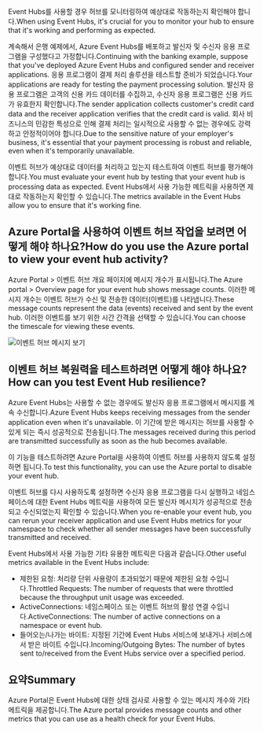 <span data-ttu-id="f9a9f-101">Event Hubs를 사용할 경우 허브를 모니터링하여 예상대로 작동하는지 확인해야 합니다.</span><span class="sxs-lookup"><span data-stu-id="f9a9f-101">When using Event Hubs, it's crucial for you to monitor your hub to ensure that it's working and performing as expected.</span></span>

<span data-ttu-id="f9a9f-102">계속해서 은행 예제에서, Azure Event Hubs를 배포하고 발신자 및 수신자 응용 프로그램을 구성했다고 가정합니다.</span><span class="sxs-lookup"><span data-stu-id="f9a9f-102">Continuing with the banking example, suppose that you've deployed Azure Event Hubs and configured sender and receiver applications.</span></span> <span data-ttu-id="f9a9f-103">응용 프로그램이 결제 처리 솔루션을 테스트할 준비가 되었습니다.</span><span class="sxs-lookup"><span data-stu-id="f9a9f-103">Your applications are ready for testing the payment processing solution.</span></span> <span data-ttu-id="f9a9f-104">발신자 응용 프로그램은 고객의 신용 카드 데이터를 수집하고, 수신자 응용 프로그램은 신용 카드가 유효한지 확인합니다.</span><span class="sxs-lookup"><span data-stu-id="f9a9f-104">The sender application collects customer's credit card data and the receiver application verifies that the credit card is valid.</span></span> <span data-ttu-id="f9a9f-105">회사 비즈니스의 민감한 특성으로 인해 결제 처리는 일시적으로 사용할 수 없는 경우에도 강력하고 안정적이어야 합니다.</span><span class="sxs-lookup"><span data-stu-id="f9a9f-105">Due to the sensitive nature of your employer's business, it's essential that your payment processing is robust and reliable, even when it's temporarily unavailable.</span></span>

<span data-ttu-id="f9a9f-106">이벤트 허브가 예상대로 데이터를 처리하고 있는지 테스트하여 이벤트 허브를 평가해야 합니다.</span><span class="sxs-lookup"><span data-stu-id="f9a9f-106">You must evaluate your event hub by testing that your event hub is processing data as expected.</span></span> <span data-ttu-id="f9a9f-107">Event Hubs에서 사용 가능한 메트릭을 사용하면 제대로 작동하는지 확인할 수 있습니다.</span><span class="sxs-lookup"><span data-stu-id="f9a9f-107">The metrics available in the Event Hubs allow you to ensure that it's working fine.</span></span>

## <a name="how-do-you-use-the-azure-portal-to-view-your-event-hub-activity"></a><span data-ttu-id="f9a9f-108">Azure Portal을 사용하여 이벤트 허브 작업을 보려면 어떻게 해야 하나요?</span><span class="sxs-lookup"><span data-stu-id="f9a9f-108">How do you use the Azure portal to view your event hub activity?</span></span>

<span data-ttu-id="f9a9f-109">Azure Portal > 이벤트 허브 개요 페이지에 메시지 개수가 표시됩니다.</span><span class="sxs-lookup"><span data-stu-id="f9a9f-109">The Azure portal > Overview page for your event hub shows message counts.</span></span> <span data-ttu-id="f9a9f-110">이러한 메시지 개수는 이벤트 허브가 수신 및 전송한 데이터(이벤트)를 나타냅니다.</span><span class="sxs-lookup"><span data-stu-id="f9a9f-110">These message counts represent the data (events) received and sent by the event hub.</span></span> <span data-ttu-id="f9a9f-111">이러한 이벤트를 보기 위한 시간 간격을 선택할 수 있습니다.</span><span class="sxs-lookup"><span data-stu-id="f9a9f-111">You can choose the timescale for viewing these events.</span></span>

![이벤트 허브 메시지 보기](../media-draft/6-view-messages.png)

## <a name="how-can-you-test-event-hub-resilience"></a><span data-ttu-id="f9a9f-113">이벤트 허브 복원력을 테스트하려면 어떻게 해야 하나요?</span><span class="sxs-lookup"><span data-stu-id="f9a9f-113">How can you test Event Hub resilience?</span></span>

<span data-ttu-id="f9a9f-114">Azure Event Hubs는 사용할 수 없는 경우에도 발신자 응용 프로그램에서 메시지를 계속 수신합니다.</span><span class="sxs-lookup"><span data-stu-id="f9a9f-114">Azure Event Hubs keeps receiving messages from the sender application even when it's unavailable.</span></span> <span data-ttu-id="f9a9f-115">이 기간에 받은 메시지는 허브를 사용할 수 있게 되는 즉시 성공적으로 전송됩니다.</span><span class="sxs-lookup"><span data-stu-id="f9a9f-115">The messages received during this period are transmitted successfully as soon as the hub becomes available.</span></span>

<span data-ttu-id="f9a9f-116">이 기능을 테스트하려면 Azure Portal을 사용하여 이벤트 허브를 사용하지 않도록 설정하면 됩니다.</span><span class="sxs-lookup"><span data-stu-id="f9a9f-116">To test this functionality, you can use the Azure portal to disable your event hub.</span></span>

<span data-ttu-id="f9a9f-117">이벤트 허브를 다시 사용하도록 설정하면 수신자 응용 프로그램을 다시 실행하고 네임스페이스에 대한 Event Hubs 메트릭을 사용하여 모든 발신자 메시지가 성공적으로 전송되고 수신되었는지 확인할 수 있습니다.</span><span class="sxs-lookup"><span data-stu-id="f9a9f-117">When you re-enable your event hub, you can rerun your receiver application and use Event Hubs metrics for your namespace to check whether all sender messages have been successfully transmitted and received.</span></span>

<span data-ttu-id="f9a9f-118">Event Hubs에서 사용 가능한 기타 유용한 메트릭은 다음과 같습니다.</span><span class="sxs-lookup"><span data-stu-id="f9a9f-118">Other useful metrics available in the Event Hubs include:</span></span>

- <span data-ttu-id="f9a9f-119">제한된 요청: 처리량 단위 사용량이 초과되었기 때문에 제한된 요청 수입니다.</span><span class="sxs-lookup"><span data-stu-id="f9a9f-119">Throttled Requests: The number of requests that were throttled because the throughput unit usage was exceeded.</span></span>
- <span data-ttu-id="f9a9f-120">ActiveConnections: 네임스페이스 또는 이벤트 허브의 활성 연결 수입니다.</span><span class="sxs-lookup"><span data-stu-id="f9a9f-120">ActiveConnections: The number of active connections on a namespace or event hub.</span></span>
- <span data-ttu-id="f9a9f-121">들어오는/나가는 바이트: 지정된 기간에 Event Hubs 서비스에 보내거나 서비스에서 받은 바이트 수입니다.</span><span class="sxs-lookup"><span data-stu-id="f9a9f-121">Incoming/Outgoing Bytes: The number of bytes sent to/received from the Event Hubs service over a specified period.</span></span>

## <a name="summary"></a><span data-ttu-id="f9a9f-122">요약</span><span class="sxs-lookup"><span data-stu-id="f9a9f-122">Summary</span></span>

<span data-ttu-id="f9a9f-123">Azure Portal은 Event Hubs에 대한 상태 검사로 사용할 수 있는 메시지 개수와 기타 메트릭을 제공합니다.</span><span class="sxs-lookup"><span data-stu-id="f9a9f-123">The Azure portal provides message counts and other metrics that you can use as a health check for your Event Hubs.</span></span>
